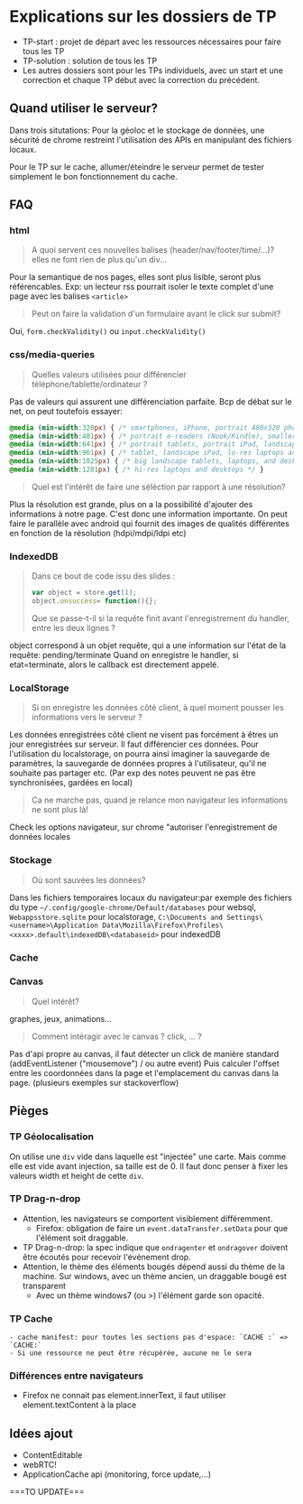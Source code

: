 # Explications sur les dossiers de TP

- TP-start : projet de départ avec les ressources nécessaires pour faire tous les TP
- TP-solution : solution de tous les TP
- Les autres dossiers sont pour les TPs individuels, avec un start et une correction et chaque TP début avec la correction du précédent.


## Quand utiliser le serveur?

Dans trois situtations: Pour la géoloc et le stockage de données, une sécurité de chrome restreint l'utilisation des APIs en manipulant des fichiers locaux.

Pour le TP sur le cache, allumer/éteindre le serveur permet de tester simplement le bon fonctionnement du cache.


## FAQ

### html

> A quoi servent ces nouvelles balises (header/nav/footer/time/...)? elles ne font rien de plus qu'un div...

Pour la semantique de nos pages, elles sont plus lisible, seront plus référencables.
Exp: un lecteur rss pourrait isoler le texte complet d'une page avec les balises `<article>`

> Peut on faire la validation d'un formulaire avant le click sur submit?

Oui, `form.checkValidity()` ou `input.checkValidity()`

### css/media-queries

> Quelles valeurs utilisées pour différencier téléphone/tablette/ordinateur ?

Pas de valeurs qui assurent une différenciation parfaite. Bcp de débat sur le net, on peut toutefois essayer:
```css
@media (min-width:320px) { /* smartphones, iPhone, portrait 480x320 phones */ }
@media (min-width:481px) { /* portrait e-readers (Nook/Kindle), smaller tablets @ 600 or @ 640 wide. */ }
@media (min-width:641px) { /* portrait tablets, portrait iPad, landscape e-readers, landscape 800x480 or 854x480 phones */ }
@media (min-width:961px) { /* tablet, landscape iPad, lo-res laptops ands desktops */ }
@media (min-width:1025px) { /* big landscape tablets, laptops, and desktops */ }
@media (min-width:1281px) { /* hi-res laptops and desktops */ }
```

> Quel est l'intérêt de faire une séléction par rapport à une résolution?

Plus la résolution est grande, plus on a la possibilité d'ajouter des informations à notre page.
C'est donc une information importante. On peut faire le parallèle avec android qui fournit des images de qualités différentes en fonction de la résolution (hdpi/mdpi/ldpi etc)

### IndexedDB

> Dans ce bout de code issu des slides :
> ```javascript
> var object = store.get(1);
> object.onsuccess= function(){};
> ```
> Que se passe-t-il si la requête finit avant l'enregistrement du handler, entre les deux lignes ?

object correspond à un objet requête, qui a une information sur l'état de la requête: pending/terminate
Quand on enregistre le handler, si etat=terminate, alors le callback est directement appelé.

### LocalStorage

> Si on enregistre les données côté client, à quel moment pousser les informations vers le serveur ?

Les données enregistrées côté client ne visent pas forcément à êtres un jour enregistrées sur serveur.
Il faut différencier ces données. Pour l'utilisation du localstorage, on pourra ainsi imaginer la sauvegarde de paramètres, la sauvegarde de données propres à l'utilisateur, qu'il ne souhaite pas partager etc.
(Par exp des notes peuvent ne pas être synchronisées, gardées en local)

> Ca ne marche pas, quand je relance mon navigateur les informations ne sont plus là!

Check les options navigateur, sur chrome "autoriser l'enregistrement de données locales

### Stockage

> Où sont sauvées les données?

Dans les fichiers temporaires locaux du navigateur:par exemple des fichiers du type `~/.config/google-chrome/Default/databases` pour websql, `Webappsstore.sqlite` pour localstorage, `C:\Documents and Settings\<username>\Application Data\Mozilla\Firefox\Profiles\<xxxx>.default\indexedDB\<databaseid>` pour indexedDB

### Cache


### Canvas

> Quel intérêt?

graphes, jeux, animations...

> Comment intéragir avec le canvas ? click, ... ?

Pas d'api propre au canvas, il faut détecter un click de manière standard (addEventListener ("mousemove") / ou autre event)
Puis calculer l'offset entre les coordonnées dans la page et l'emplacement du canvas dans la page. (plusieurs exemples sur stackoverflow)


## Pièges

### TP Géolocalisation

On utilise une `div` vide dans laquelle est "injectée" une carte.
Mais comme elle est vide avant injection, sa taille est de 0.
Il faut donc penser à fixer les valeurs width et height de cette `div`.

### TP Drag-n-drop

- Attention, les navigateurs se comportent visiblement différemment.
  - Firefox: obligation de faire un `event.dataTransfer.setData` pour que l'élément soit draggable.
- TP Drag-n-drop: la spec indique que `ondragenter` et `ondragover` doivent être écoutés pour recevoir
l'événement drop.
- Attention, le thème des éléments bougés dépend aussi du thème de la machine. Sur windows, avec un thème ancien, un draggable bougé est transparent
  - Avec un thème windows7 (ou >) l'élément garde son opacité.

### TP Cache

    - cache manifest: pour toutes les sections pas d'espace: `CACHE :` => `CACHE:`
    - Si une ressource ne peut être récupérée, aucune ne le sera

### Différences entre navigateurs

  - Firefox ne connait pas element.innerText, il faut utiliser element.textContent à la place


## Idées ajout

- ContentEditable
- webRTC!
- ApplicationCache api (monitoring, force update,...)

===TO UPDATE===
